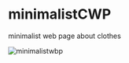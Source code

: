 # minimalistCWP

minimalist web page about clothes

![minimalistwbp](https://user-images.githubusercontent.com/97409032/159189323-4c164dda-fe25-45b9-8e90-0d7c3b22bbcb.PNG)
